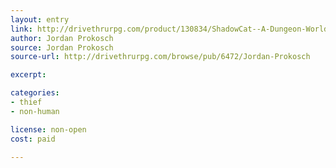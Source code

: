 ```yaml
---
layout: entry
link: http://drivethrurpg.com/product/130834/ShadowCat--A-Dungeon-World-Playbook
author: Jordan Prokosch
source: Jordan Prokosch
source-url: http://drivethrurpg.com/browse/pub/6472/Jordan-Prokosch

excerpt:

categories:
- thief
- non-human

license: non-open
cost: paid

---
```

